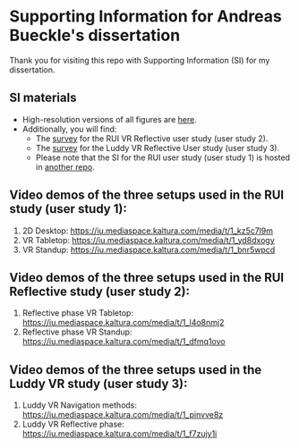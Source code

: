 # Supporting Information for Andreas Bueckle's dissertation
Thank you for visiting this repo with Supporting Information (SI) for my dissertation. 

## SI materials
* High-resolution versions of all figures are [here](https://github.com/andreasbueckle/bueckle-dissertation-supporting-information/tree/main/high_res_figs). 
* Additionally, you will find:
    * The [survey](https://github.com/andreasbueckle/bueckle-dissertation-supporting-information/tree/main/rui_vr_reflective) for the RUI VR Reflective user study (user study 2).
    * The [survey](https://github.com/andreasbueckle/bueckle-dissertation-supporting-information/tree/main/luddy_vr_reflective) for the Luddy VR Reflective User study (user study 3).
    * Please note that the SI for the RUI user study (user study 1) is hosted in [another repo](https://github.com/cns-iu/rui-tissue-registration).

## Video demos of the three setups used in the RUI study (user study 1):
1. 2D Desktop: https://iu.mediaspace.kaltura.com/media/t/1_kz5c7l9m 
2. VR Tabletop: https://iu.mediaspace.kaltura.com/media/t/1_yd8dxogy
3. VR Standup: https://iu.mediaspace.kaltura.com/media/t/1_bnr5wpcd 

## Video demos of the three setups used in the RUI Reflective study (user study 2):
1. Reflective phase VR Tabletop: https://iu.mediaspace.kaltura.com/media/t/1_l4o8nmj2
2. Reflective phase VR Standup: https://iu.mediaspace.kaltura.com/media/t/1_dfmq1ovo

## Video demos of the three setups used in the Luddy VR study (user study 3): 
1. Luddy VR Navigation methods: https://iu.mediaspace.kaltura.com/media/t/1_pinvve8z
2. Luddy VR Reflective phase: https://iu.mediaspace.kaltura.com/media/t/1_f7zujy1i
 
